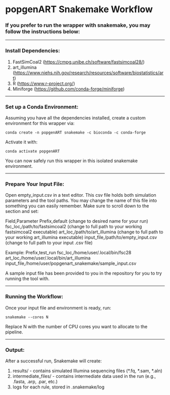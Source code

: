 # popgenART Snakemake Workflow
### If you prefer to run the wrapper with snakemake, you may follow the instructions below:

--- 

### Install Dependencies:
1. FastSimCoal2 (https://cmpg.unibe.ch/software/fastsimcoal28/)
2. art_illumina (https://www.niehs.nih.gov/research/resources/software/biostatistics/art)
3. R (https://www.r-project.org/)
4. Miniforge  (https://github.com/conda-forge/miniforge)

--- 

### Set up a Conda Environment:
Assuming you have all the dependencies installed, create a custom environment for this wrapper via:

	conda create -n popgenART snakemake -c bioconda -c conda-forge

Activate it with:

	conda activate popgenART

You can now safely run this wrapper in this isolated snakemake environment.

---

### Prepare Your Input File:
Open empty_input.csv in a text editor. This csv file holds both simulation parameters and the tool paths. You may change the name of this file into something you can easily remember. Make sure to scroll down to the <For Snakemake> section and set:

Field,Parameter
Prefix,default (change to desired name for your run)
fsc_loc,/path/to/fastsimcoal2 (change to full path to your working fastsimcoal2 executable)
art_loc,/path/to/art_illumina (change to full path to your working art_illumina executable)
input_file,/path/to/empty_input.csv (change to full path to your input .csv file)

Example:
Prefix,test_run
fsc_loc,/home/user/.local/bin/fsc28
art_loc,/home/user/.local/bin/art_illumina
input_file,/home/user/popgenart_snakemake/sample_input.csv

A sample input file has been provided to you in the repository for you to try running the tool with.

---

### Running the Workflow:
Once your input file and environment is ready, run:

	snakemake --cores N

Replace N with the number of CPU cores you want to allocate to the pipeline.

---

### Output:
After a successful run, Snakemake will create:

1. results/ - contains simulated Illumina sequencing files (*.fq, *.sam, *.aln)
2. intermediate_files/ - contains intermediate data used in the run (e.g., .fasta, .arp, .par, etc.)
3. logs for each rule, stored in .snakemake/log
